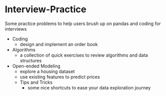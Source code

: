 # Interview-Practice
Some practice problems to help users brush up on pandas and coding for interviews

* Coding
    * design and implement an order book
* Algorithms
    * a collection of quick exercises to review algorithms and data structures
* Open-ended Modeling
    * explore a housing dataset
    * use existing features to predict prices
    * Tips and Tricks
        * some nice shortcuts to ease your data exploration journey

